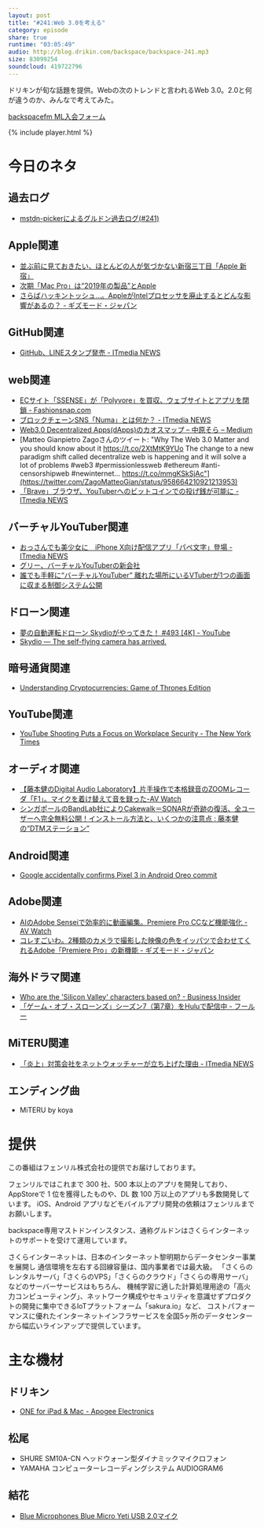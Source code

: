 ```yaml
---
layout: post
title: "#241:Web 3.0を考える"
category: episode
share: true
runtime: "03:05:49"
audio: http://blog.drikin.com/backspace/backspace-241.mp3
size: 83099254
soundcloud: 419722796
---
```


ドリキンが旬な話題を提供。Webの次のトレンドと言われるWeb 3.0。2.0と何が違うのか、みんなで考えてみた。

[backspacefm ML入会フォーム](http://backspace.us11.list-manage.com/subscribe?u=09c933bd3997c1d16dbed156a&id=84b6529b91)

{% include player.html %}

# 今日のネタ

## 過去ログ
* [mstdn-pickerによるグルドン過去ログ(#241)](https://rbtnn.github.io/mstdn-picker/?instance=mstdn.guru&since_id=99816117955691551&max_id=99816896456900921)

## Apple関連
* [並ぶ前に見ておきたい、ほとんどの人が気づかない新宿三丁目「Apple 新宿」](http://www.itmedia.co.jp/news/articles/1804/07/news020.html)
* [次期「Mac Pro」は“2019年の製品”とApple](http://www.itmedia.co.jp/news/articles/1804/06/news054.html)
* [さらばハッキントッシュ…。AppleがIntelプロセッサを廃止するとどんな影響があるの？ - ギズモード・ジャパン](https://www.gizmodo.jp/2018/04/apple-killing-intel-processors.html)

## GitHub関連
* [GitHub、LINEスタンプ発売 - ITmedia NEWS](http://www.itmedia.co.jp/news/articles/1804/06/news110.html)

## web関連
* [ECサイト「SSENSE」が「Polyvore」を買収、ウェブサイトとアプリを閉鎖 - Fashionsnap.com](https://www.fashionsnap.com/article/2018-04-06/ecssense-polyvore/)
* [ブロックチェーンSNS「Numa」とは何か？ - ITmedia NEWS](http://www.itmedia.co.jp/news/articles/1804/05/news058.html)
* [Web3.0 Decentralized Apps(dApps)のカオスマップ – 中原そら – Medium](https://medium.com/@skyfish1003/web3-0-decentralized-apps-dapps-%E3%81%AE%E3%82%AB%E3%82%AA%E3%82%B9%E3%83%9E%E3%83%83%E3%83%97-24f8703d1d01)
* [Matteo Gianpietro Zagoさんのツイート: "Why The Web 3.0 Matter and you should know about it https://t.co/2XtMtK9YUo The change to a new paradigm shift called decentralize web is happening and it will solve a lot of problems #web3 #permissionlessweb #ethereum #anti-censorshipweb #newinternet… https://t.co/mmgKSkSjAc"](https://twitter.com/ZagoMatteoGian/status/958664210921213953)
* [「Brave」ブラウザ、YouTuberへのビットコインでの投げ銭が可能に - ITmedia NEWS](http://www.itmedia.co.jp/news/articles/1711/20/news055.html)

## バーチャルYouTuber関連
* [おっさんでも美少女に　iPhone X向け配信アプリ「パペ文字」登場 - ITmedia NEWS](http://www.itmedia.co.jp/news/articles/1804/06/news115.html)
* [グリー、バーチャルYouTuberの新会社](http://www.itmedia.co.jp/news/articles/1804/05/news113.html)
* [誰でも手軽に“バーチャルYouTuber” 離れた場所にいるVTuberが1つの画面に収まる制御システム公開](http://www.itmedia.co.jp/news/articles/1804/06/news078.html)

## ドローン関連
* [夢の自動運転ドローン Skydioがやってきた！ #493 [4K] - YouTube](https://www.youtube.com/watch?v=TJxriUSEtE0)
* [Skydio — The self-flying camera has arrived.](https://www.skydio.com/)

## 暗号通貨関連
* [Understanding Cryptocurrencies: Game of Thrones Edition](https://masterthecrypto.com/understanding-cryptocurrencies-game-of-thrones/)

## YouTube関連
* [YouTube Shooting Puts a Focus on Workplace Security - The New York Times](https://www.nytimes.com/2018/04/05/technology/corporate-security-active-shooter-youtube.html)

## オーディオ関連
* [【藤本健のDigital Audio Laboratory】片手操作で本格録音のZOOMレコーダ「F1」。マイクを着け替えて音を録った-AV Watch](https://av.watch.impress.co.jp/docs/series/dal/1114747.html)
* [シンガポールのBandLab社によりCakewalk＝SONARが奇跡の復活、全ユーザーへ完全無料公開！インストール方法と、いくつかの注意点 : 藤本健の“DTMステーション”](http://www.dtmstation.com/archives/52012306.html)

## Android関連
* [Google accidentally confirms Pixel 3 in Android Oreo commit](https://mashable.com/2018/04/06/google-accidentally-confirms-pixel-3/?utm_campaign=Mash-Prod-RSS-Feedburner-All-Partial&utm_cid=Mash-Prod-RSS-Feedburner-All-Partial#q5hLAUXYSOqA)

## Adobe関連
* [AIのAdobe Senseiで効率的に動画編集。Premiere Pro CCなど機能強化 - AV Watch](https://av.watch.impress.co.jp/docs/news/1115187.html)
* [コレすごいわ。2種類のカメラで撮影した映像の色をイッパツで合わせてくれるAdobe「Premiere Pro」の新機能 - ギズモード・ジャパン](https://www.gizmodo.jp/2018/04/adobe-sensei-color-match-premiere-pro.html)

## 海外ドラマ関連
* [Who are the 'Silicon Valley' characters based on? - Business Insider](http://www.businessinsider.com/silicon-valley-characters-real-life-2016-6?utm_source=feedly&amp%3Butm_medium=referral)
* [「ゲーム・オブ・スローンズ」シーズン7（第7章）をHuluで配信中 - フールー](https://www.happyon.jp/static/got/?cmp=10013&gclid=Cj0KCQjwnqzWBRC_ARIsABSMVTMOFznPZhpW6pEn_5z9iOv9S9v5J7K4dd-jm-pRq7SLMK3_9A5F4fkaAqRDEALw_wcB&wapr=5acbf7ef)

## MiTERU関連
* [「炎上」対策会社をネットウォッチャーが立ち上げた理由 - ITmedia NEWS](http://www.itmedia.co.jp/news/articles/1804/07/news021.html)

## エンディング曲
* MiTERU by koya

# 提供

この番組はフェンリル株式会社の提供でお届けしております。

フェンリルではこれまで 300 社、500 本以上のアプリを開発しており、AppStoreで 1 位を獲得したものや、DL 数 100 万以上のアプリも多数開発しています。
iOS、Android アプリなどモバイルアプリ開発の依頼はフェンリルまでお願いします。

backspace専用マストドンインスタンス、通称グルドンはさくらインターネットのサポートを受けて運用しています。

さくらインターネットは、日本のインターネット黎明期からデータセンター事業を展開し
通信環境を左右する回線容量は、国内事業者では最大級。
「さくらのレンタルサーバ」「さくらのVPS」「さくらのクラウド」「さくらの専用サーバ」などのサーバーサービスはもちろん、
機械学習に適した計算処理用途の「高火力コンピューティング」、ネットワーク構成やセキュリティを意識せずプロダクトの開発に集中できるIoTプラットフォーム「sakura.io」など、
コストパフォーマンスに優れたインターネットインフラサービスを全国5ヶ所のデータセンターから幅広いラインアップで提供しています。

# 主な機材

## ドリキン
* [ONE for iPad & Mac - Apogee Electronics](http://amzn.to/2DJVyyj)

## 松尾
* SHURE  SM10A-CN ヘッドウォーン型ダイナミックマイクロフォン
* YAMAHA コンピューターレコーディングシステム AUDIOGRAM6

## 結花
* [Blue Microphones Blue Micro Yeti USB 2.0マイク](http://www.bluedesigns.jp/products/yeti/)

